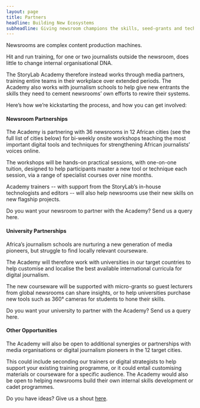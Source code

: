 ```yaml
---
layout: page
title: Partners
headline: Building New Ecosystems
subheadline: Giving newsroom champions the skills, seed-grants and technology support<br/>they need to rewire their newsrooms.
---
```



Newsrooms are complex content production machines.
 
Hit and run training, for one or two journalists outside the newsroom, does little to change internal organisational DNA. 
 
The StoryLab Academy therefore instead works through media partners, training entire teams in their workplace over extended periods. The Academy also works with journalism schools to help give new entrants the skills they need to cement newsrooms’ own efforts to rewire their systems.
 
Here’s how we’re kickstarting the process, and how you can get involved:
 
#### Newsroom Partnerships
 
The Academy is partnering with 36 newsrooms in 12 African cities (see the full list of cities below) for bi-weekly onsite workshops teaching the most important digital tools and techniques for strengthening African journalists’ voices online.
 
The workshops will be hands-on practical sessions, with one-on-one tuition, designed to help participants master a new tool or technique each session, via a range of specialist courses over nine months.
 
Academy trainers -- with support from the StoryLab’s in-house technologists and editors -- will also help newsrooms use their new skills on new flagship projects.
 
Do you want your newsroom to partner with the Academy? Send us a query here.
 
#### University Partnerships
 
Africa’s journalism schools are nurturing a new generation of media pioneers, but struggle to find locally relevant courseware.
 
The Academy will therefore work with universities in our target countries to help customise and localise the best available international curricula for digital journalism.
 
The new courseware will be supported with micro-grants so guest lecturers from global newsrooms can share insights, or to help universities purchase new tools such as 360° cameras for students to hone their skills.
 
Do you want your university to partner with the Academy? Send us a query here.
 
#### Other Opportunities
 
The Academy will also be open to additional synergies or partnerships with media organisations or digital journalism pioneers in the 12 target cities.
 
This could include seconding our trainers or digital strategists to help support your existing training programme, or it could entail customising materials or courseware for a specific audience. The Academy would also be open to helping newsrooms build their own internal skills development or cadet programmes.
 
Do you have ideas? Give us a shout [here](/contact-us).


